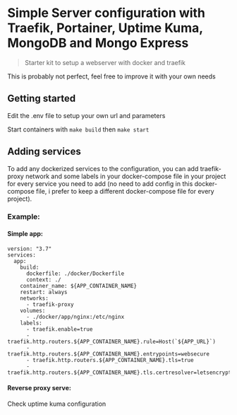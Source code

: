 # Simple Server configuration with Traefik, Portainer, Uptime Kuma, MongoDB and Mongo Express 

> Starter kit to setup a webserver with docker and traefik

This is probably not perfect, feel free to improve it with your own needs

## Getting started 
Edit the .env file to setup your own url and parameters 

Start containers with 
`make build` then `make start`

## Adding services
To add any dockerized services to the configuration, you can add traefik-proxy network and some labels in your docker-compose file in your project for every service you need to add
(no need to add config in this docker-compose file, i prefer to keep a different docker-compose file for every project). 

### Example: 
#### Simple app:
```
version: "3.7"
services:
  app:
    build:
      dockerfile: ./docker/Dockerfile
      context: ./
    container_name: ${APP_CONTAINER_NAME}
    restart: always
    networks:
      - traefik-proxy
    volumes:
      - ./docker/app/nginx:/etc/nginx
    labels:
      - traefik.enable=true
      - traefik.http.routers.${APP_CONTAINER_NAME}.rule=Host(`${APP_URL}`)
      - traefik.http.routers.${APP_CONTAINER_NAME}.entrypoints=websecure
      - traefik.http.routers.${APP_CONTAINER_NAME}.tls=true
      - traefik.http.routers.${APP_CONTAINER_NAME}.tls.certresolver=letsencrypt

```
#### Reverse proxy serve:
Check uptime kuma configuration

